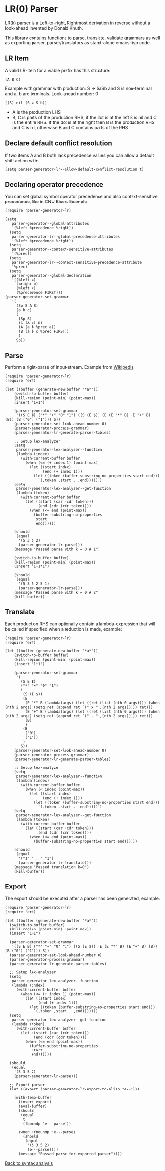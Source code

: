 # LR(0) Parser

LR(k) parser is a Left-to-right, Rightmost derivation in reverse without a look-ahead invented by Donald Knuth.

This library contains functions to parse, translate, validate grammars as well as exporting parser, parser/translators as stand-alone emacs-lisp code.

## LR Item

A valid LR-item for a viable prefix has this structure:

``` emacs-lisp
(A B C)
```

Example with grammar with production: S -> SaSb and S is non-terminal and a, b are terminals. Look-ahead number: 0

``` emacs-lisp
((S) nil (S a S b))
```

* A is the production LHS
* B, C is parts of the production RHS, if the dot is at the left B is nil and C is the entire RHS. If the dot is at the right then B is the production RHS and C is nil, otherwise B and C contains parts of the RHS

## Declare default conflict resolution

If two items A and B both lack precedence values you can allow a default shift action with:

``` emacs-lisp
(setq parser-generator-lr--allow-default-conflict-resolution t)
```

## Declaring operator precedence

You can set global symbol operator precedence and also context-sensitive precedence, like in GNU Bison. Example

``` emacs-lisp
(require 'parser-generator-lr)

(setq
   parser-generator--global-attributes
   '(%left %precedence %right))
  (setq
   parser-generator-lr--global-precedence-attributes
   '(%left %precedence %right))
  (setq
   parser-generator--context-sensitive-attributes
   '(%prec))
  (setq
   parser-generator-lr--context-sensitive-precedence-attribute
   '%prec)
  (setq
   parser-generator--global-declaration
   '((%left a)
     (%right b)
     (%left c)
     (%precedence FIRST)))
(parser-generator-set-grammar
   '(
     (Sp S A B)
     (a b c)
     (
      (Sp S)
      (S (A c) B)
      (A (a b %prec a))
      (B (a b c %prec FIRST))
      )
     Sp))
```

## Parse

Perform a right-parse of input-stream. Example from [Wikipedia](https://en.wikipedia.org/wiki/LR_parser#Constructing_LR(0)_parsing_tables).

```emacs-lisp
(require 'parser-generator-lr)
(require 'ert)

(let ((buffer (generate-new-buffer "*a*")))
    (switch-to-buffer buffer)
    (kill-region (point-min) (point-max))
    (insert "1+1")

    (parser-generator-set-grammar
     '((S E B) ("*" "+" "0" "1") ((S (E $)) (E (E "*" B) (E "+" B) (B)) (B ("0") ("1"))) S))
    (parser-generator-set-look-ahead-number 0)
    (parser-generator-process-grammar)
    (parser-generator-lr-generate-parser-tables)

    ;; Setup lex-analyzer
    (setq
     parser-generator-lex-analyzer--function
     (lambda (index)
       (with-current-buffer buffer
         (when (<= (+ index 1) (point-max))
           (let ((start index)
                 (end (+ index 1)))
             (let ((token (buffer-substring-no-properties start end)))
               `(,token ,start . ,end)))))))
    (setq
     parser-generator-lex-analyzer--get-function
     (lambda (token)
       (with-current-buffer buffer
         (let ((start (car (cdr token)))
               (end (cdr (cdr token))))
           (when (<= end (point-max))
             (buffer-substring-no-properties
              start
              end))))))

    (should
     (equal
      '(5 3 5 2)
      (parser-generator-lr-parse)))
    (message "Passed parse with k = 0 # 1")

    (switch-to-buffer buffer)
    (kill-region (point-min) (point-max))
    (insert "1+1*1")

    (should
     (equal
      '(5 3 5 2 5 1)
      (parser-generator-lr-parse)))
    (message "Passed parse with k = 0 # 2")
    (kill-buffer))
```

## Translate

Each production RHS can optionally contain a lambda-expression that will be called if specified when a reduction is made, example:

```emacs-lisp
(require 'parser-generator-lr)
(require 'ert)

(let ((buffer (generate-new-buffer "*a*")))
    (switch-to-buffer buffer)
    (kill-region (point-min) (point-max))
    (insert "1+1")

    (parser-generator-set-grammar
     '(
       (S E B)
       ("*" "+" "0" "1")
       (
        (S (E $))
        (E
         (E "*" B (lambda(args) (let ((ret (list (nth 0 args)))) (when (nth 2 args) (setq ret (append ret `(" x " ,(nth 2 args))))) ret)))
         (E "+" B (lambda(args) (let ((ret (list (nth 0 args)))) (when (nth 2 args) (setq ret (append ret `(" . " ,(nth 2 args))))) ret)))
         (B)
         )
        (B
         ("0")
         ("1"))
        )
       S))
    (parser-generator-set-look-ahead-number 0)
    (parser-generator-process-grammar)
    (parser-generator-lr-generate-parser-tables)

    ;; Setup lex-analyzer
    (setq
     parser-generator-lex-analyzer--function
     (lambda (index)
       (with-current-buffer buffer
         (when (< index (point-max))
           (let ((start index)
                 (end (+ index 1)))
             (let ((token (buffer-substring-no-properties start end)))
               `(,token ,start . ,end)))))))
    (setq
     parser-generator-lex-analyzer--get-function
     (lambda (token)
       (with-current-buffer buffer
         (let ((start (car (cdr token)))
               (end (cdr (cdr token))))
           (when (<= end (point-max))
             (buffer-substring-no-properties start end))))))

    (should
     (equal
      '("1" " . " "1")
      (parser-generator-lr-translate)))
    (message "Passed translation k=0")
    (kill-buffer))
```

## Export

The export should be executed after a parser has been generated, example:

```emacs-lisp
(require 'parser-generator-lr)
(require 'ert)

(let ((buffer (generate-new-buffer "*a*")))
  (switch-to-buffer buffer)
  (kill-region (point-min) (point-max))
  (insert "1+1")

  (parser-generator-set-grammar
   '((S E B) ("*" "+" "0" "1") ((S (E $)) (E (E "*" B) (E "+" B) (B)) (B ("0") ("1"))) S))
  (parser-generator-set-look-ahead-number 0)
  (parser-generator-process-grammar)
  (parser-generator-lr-generate-parser-tables)

  ;; Setup lex-analyzer
  (setq
   parser-generator-lex-analyzer--function
   (lambda (index)
     (with-current-buffer buffer
       (when (<= (+ index 1) (point-max))
         (let ((start index)
               (end (+ index 1)))
           (let ((token (buffer-substring-no-properties start end)))
             `(,token ,start . ,end)))))))
  (setq
   parser-generator-lex-analyzer--get-function
   (lambda (token)
     (with-current-buffer buffer
       (let ((start (car (cdr token)))
             (end (cdr (cdr token))))
         (when (<= end (point-max))
           (buffer-substring-no-properties
            start
            end))))))

  (should
   (equal
    '(5 3 5 2)
    (parser-generator-lr-parse)))

  ;; Export parser
  (let ((export (parser-generator-lr-export-to-elisp "e--")))

    (with-temp-buffer
      (insert export)
      (eval-buffer)
      (should
       (equal
        t
        (fboundp 'e---parse)))

      (when (fboundp 'e---parse)
        (should
         (equal
          '(5 3 5 2)
          (e---parse))))
      (message "Passed parse for exported parser"))))
```

[Back to syntax analysis](../Syntax-Analysis.md)
